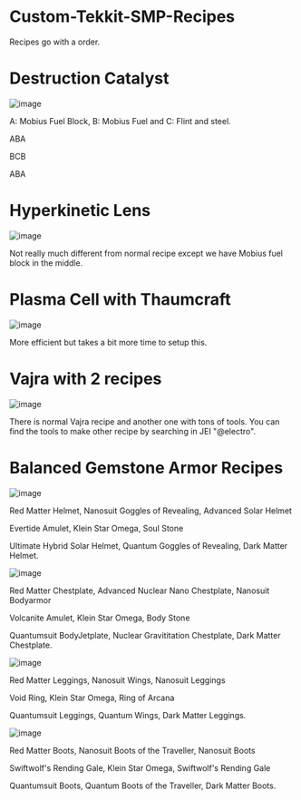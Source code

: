 # Custom-Tekkit-SMP-Recipes
Recipes go with a order.

# Destruction Catalyst
![image](https://github.com/user-attachments/assets/b429c2c2-3dbb-4a70-b268-918c8cc4321a)

A: Mobius Fuel Block, B: Mobius Fuel and C: Flint and steel.

ABA

BCB

ABA

# Hyperkinetic Lens
![image](https://github.com/user-attachments/assets/fc3b4a5f-f77c-465f-a8c5-67d22c82e260)

Not really much different from normal recipe except we have Mobius fuel block in the middle.

# Plasma Cell with Thaumcraft
![image](https://github.com/user-attachments/assets/06c67ece-780e-4ae5-8f62-28bd40f3e266)

More efficient but takes a bit more time to setup this.

# Vajra with 2 recipes
![image](https://github.com/user-attachments/assets/701627e8-fcdb-4139-bef2-05533a083bc0)

There is normal Vajra recipe and another one with tons of tools. You can find the tools to make other recipe by searching in JEI "@electro".

# Balanced Gemstone Armor Recipes
![image](https://github.com/user-attachments/assets/fe5542c0-d9bc-4551-83a8-87bab5eb4620)

Red Matter Helmet, Nanosuit Goggles of Revealing, Advanced Solar Helmet

Evertide Amulet, Klein Star Omega, Soul Stone

Ultimate Hybrid Solar Helmet, Quantum Goggles of Revealing, Dark Matter Helmet.

![image](https://github.com/user-attachments/assets/d16c872c-79f5-40a5-a312-ef83e9bd061f)

Red Matter Chestplate, Advanced Nuclear Nano Chestplate, Nanosuit Bodyarmor

Volcanite Amulet, Klein Star Omega, Body Stone

Quantumsuit BodyJetplate, Nuclear Gravititation Chestplate, Dark Matter Chestplate.

![image](https://github.com/user-attachments/assets/aacf6402-41cf-4270-8b22-39abea8fb270)

Red Matter Leggings, Nanosuit Wings, Nanosuit Leggings

Void Ring, Klein Star Omega, Ring of Arcana

Quantumsuit Leggings, Quantum Wings, Dark Matter Leggings.

![image](https://github.com/user-attachments/assets/83f88a1b-53ef-47dd-ab64-ddf41be5e0aa)

Red Matter Boots, Nanosuit Boots of the Traveller, Nanosuit Boots

Swiftwolf's Rending Gale, Klein Star Omega, Swiftwolf's Rending Gale

Quantumsuit Boots, Quantum Boots of the Traveller, Dark Matter Boots.





